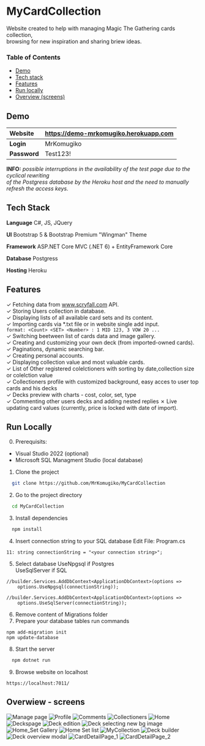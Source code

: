 # MyCardCollection

Website created to help with managing Magic The Gathering cards collection,  
browsing for new inspiration and sharing briew ideas.  

###  Table of Contents  
- [Demo](#demo)  
- [Tech stack](#stack)  
- [Features](#Features)  
- [Run locally](#run)  
- [Overview (screens)](#screens)  


<a name="demo"/>

## Demo  

| **Website**       | https://demo-mrkomugiko.herokuapp.com           | 
|:-------------|:-------------| 
| **Login**        | MrKomugiko           | 
| **Password**       | Test123!           | 

**INFO:** *possible interruptions in the availability of the test page due to the cyclical rewriting   
of the Postgress database by the Heroku host and the need to manually refresh the access keys.*

<a name="stack"/>

## Tech Stack

**Language** C#, JS, JQuery 

**UI** Bootstrap 5 & Bootstrap Premium "Wingman" Theme

**Framework** ASP.NET Core MVC (.NET 6) + EntityFramework Core

**Database** Postgress

**Hosting** Heroku

<a name="Features"/>

## Features
&check; Fetching data from www.scryfall.com API.  
&check; Storing Users collection in database.  
&check; Displaying lists of all available card sets and its content.  
&check; Importing cards via *.txt file or in website single add input.  
```format: <Count> <SET> <Number> : 1 MID 123, 3 VOW 20 ... ```  
&check; Switching beetween list of cards data and image gallery.   
&check; Creating and customizing your own deck (from imported-owned cards).  
&check; Paginations, dynamic searching bar.  
&check; Creating personal accounts.  
&check; Displaying collection value and most valuable cards.  
&check; List of Other registered colelctioners with sorting by date,collection size or colelction value  
&check; Collectioners profile with customized background, easy acces to user top cards and his decks  
&check; Decks preview with charts - cost, color, set, type  
&check; Commenting other users decks and adding nested replies
&cross; Live updating card values (currently, price is locked with date of import).  

<a name="run"/>

## Run Locally
0. Prerequisits:
* Visual Studio 2022 (optional) 
* Microsoft SQL Managment Studio (local database)

1. Clone the project

```bash
  git clone https://github.com/MrKomugiko/MyCardCollection
```

2. Go to the project directory

```bash
  cd MyCardCollection
```

3. Install dependencies

```bash
  npm install
```

4. Insert connection string to your SQL database
Edit File: Program.cs
```
11: string connectionString = "<your connection string>";
```
5. Select database 
UseNpgsql if Postgres  
UseSqlServer if SQL  
```
//builder.Services.AddDbContext<ApplicationDbContext>(options =>
    options.UseNpgsql(connectionString));

//builder.Services.AddDbContext<ApplicationDbContext>(options =>
    options.UseSqlServer(connectionString));
```
6. Remove content of Migrations folder
7. Prepare your database tables run commands
```
npm add-migration init
npm update-database
```

8. Start the server

```bash
  npm dotnet run
```

9. Browse website on localhost
```
https://localhost:7011/
```

<a name="screens"/>

## Overwiew - screens
![Manage page](MCC%20album/ManagePAge.png)
![Profile](MCC%20album/ProfilePage.png)
![Comments](MCC%20album/CommentsSystem.png)
![Collectioners](MCC%20album/CollectionersPage.png)
![Home](MCC%20album/HomePage.png)
![Deckspage](MCC%20album/DecksPage.png)
![Deck edition](MCC%20album/Decks_Edition.png)
![Deck selecting new bg image](MCC%20album/Decks_Edition-selectbg.png)
![Home_Set Gallery](MCC%20album/Home_Set-Gallery.png)
![Home Set list](MCC%20album/Home-Set-List.png)
![MyCollection](MCC%20album/MyCollectionPage.png)
![Deck builder](MCC%20album/DeckBuilderPage.png)
![Deck overview modal](MCC%20album/DeckOverviewModal.png)
![CardDetailPage_1](MCC%20album/CardDetailPage_1.png)
![CardDetailPage_2](MCC%20album/CardDetailPage_2.png)

